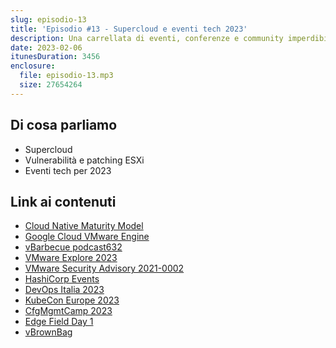 ```yaml
---
slug: episodio-13
title: 'Episodio #13 - Supercloud e eventi tech 2023'
description: Una carrellata di eventi, conferenze e community imperdibili per il nuovo anno.
date: 2023-02-06
itunesDuration: 3456
enclosure:
  file: episodio-13.mp3
  size: 27654264
---
```


## Di cosa parliamo

- Supercloud
- Vulnerabilità e patching ESXi
- Eventi tech per 2023

## Link ai contenuti

- [Cloud Native Maturity Model](https://maturitymodel.cncf.io)
- [Google Cloud VMware Engine](https://cloud.google.com/vmware-engine)
- [vBarbecue podcast632](https://www.youtube.com/watch?v=QFcBZZOTqtA)
- [VMware Explore 2023](https://www.vmware.com/explore.html)
- [VMware Security Advisory 2021-0002](https://www.vmware.com/security/advisories/VMSA-2021-0002.html)
- [HashiCorp Events](https://www.hashicorp.com/events)
- [DevOps Italia 2023](https://2023.incontrodevops.it)
- [KubeCon Europe 2023](https://events.linuxfoundation.org/kubecon-cloudnativecon-europe/)
- [CfgMgmtCamp 2023](https://cfgmgmtcamp.eu/ghent2023/)
- [Edge Field Day 1](https://techfieldday.com/event/efd1/)
- [vBrownBag](https://vbrownbag.com)
